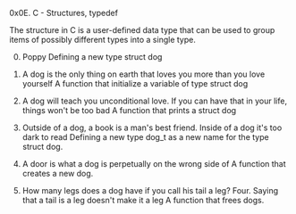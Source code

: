 0x0E. C - Structures, typedef

The structure in C is a user-defined data type that can be used to group items of possibly different types into a single type.

0. Poppy
	Defining a new type struct dog

1. A dog is the only thing on earth that loves you more than you love yourself
	A function that initialize a variable of type struct dog

2. A dog will teach you unconditional love. If you can have that in your life, things won't be too bad
	A function that prints a struct dog

3. Outside of a dog, a book is a man's best friend. Inside of a dog it's too dark to read
	Defining a new type dog_t as a new name for the type struct dog.

4. A door is what a dog is perpetually on the wrong side of
	A function that creates a new dog.
	
5. How many legs does a dog have if you call his tail a leg? Four. Saying that a tail is a leg doesn't make it a leg
	A function that frees dogs.
	
